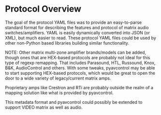 # Protocol Overview

The goal of the protocol YAML files was to provide an easy-to-parse standard format for describing the features
and protocol of matrix audio switches/amplifiers. YAML is easily dynamically converted into JSON (or XML), but
much easier to read. These protocol YAML files could be used by other non-Python based libraries building
similar functionality.

NOTE: Other matrix multi-zone amplifier brands/models can be added, though ones that are HEX-based protocols are probably
not ideal for this type of regexp remapping. That includes Parasound, HTL, Russound, Knox, B&K, AudioControl and others.
With some tweaks, pyavcontrol may be able to start supporting HEX-based protocols, which would be great to open the door
to a wide variety of legacy/current matrix amps.

Proprietary amps like Crestron and RTi are probably outside the realm of a mapping solution like what is provided by pyavcontrol.

This metadata format and pyavcontrol could possibly be extended to support VIDEO matrix as well as audio.

